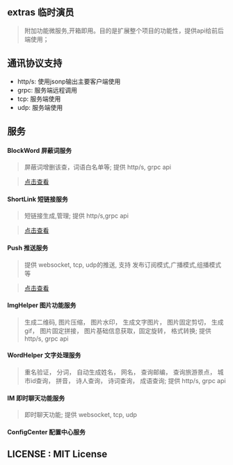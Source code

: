 ## extras 临时演员
> 附加功能微服务,开箱即用。目的是扩展整个项目的功能性，提供api给前后端使用；

## 通讯协议支持
- http/s: 使用jsonp输出主要客户端使用
- grpc: 服务端远程调用
- tcp: 服务端使用
- udp: 服务端使用

## 服务

#### BlockWord 屏蔽词服务
> 屏蔽词增删该查，词语白名单等; 提供 http/s, grpc api

>  [点击查看](https://github.com/mangenotwork/extras/tree/master/apps/BlockWord)

#### ShortLink 短链接服务
>  短链接生成,管理; 提供 http/s,grpc api

>  [点击查看](https://github.com/mangenotwork/extras/tree/master/apps/ShortLink)

#### Push 推送服务
> 提供 websocket, tcp, udp的推送, 支持 发布订阅模式,广播模式,组播模式等

>  [点击查看](https://github.com/mangenotwork/extras/tree/master/apps/Push)

#### ImgHelper 图片功能服务
> 生成二维码, 图片压缩， 图片水印， 生成文字图片， 图片固定剪切， 生成gif， 图片固定拼接， 图片基础信息获取，固定旋转， 格式转换;
> 提供 http/s, grpc api

#### WordHelper 文字处理服务
> 重名验证， 分词， 自动生成姓名， 网名， 查询邮编， 查询旅游景点， 城市id查询， 拼音， 诗人查询， 诗词查询， 成语查询;
> 提供 http/s, grpc api

#### IM 即时聊天功能服务
> 即时聊天功能; 提供 websocket, tcp, udp

#### ConfigCenter 配置中心服务

#### 


## LICENSE : MIT License



